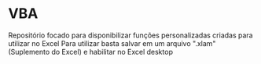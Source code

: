 # VBA
Repositório focado para disponibilizar funções personalizadas criadas para utilizar no Excel
Para utilizar basta salvar em um arquivo ".xlam" (Suplemento do Excel) e habilitar no Excel desktop
